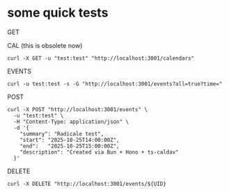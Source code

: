 # some quick tests

GET

CAL (this is obsolete now)
```
curl -X GET -u "test:test" "http://localhost:3001/calendars"
```

EVENTS

```
curl -u test:test -s -G "http://localhost:3001/events?all=true?time="
```

POST

```
curl -X POST "http://localhost:3001/events" \
  -u "test:test" \
  -H "Content-Type: application/json" \
  -d '{
    "summary": "Radicale test",
    "start": "2025-10-25T14:00:00Z",
    "end":   "2025-10-25T15:00:00Z",
    "description": "Created via Bun + Hono + ts-caldav"
  }'
```

DELETE

```
curl -X DELETE "http://localhost:3001/events/${UID}
```
